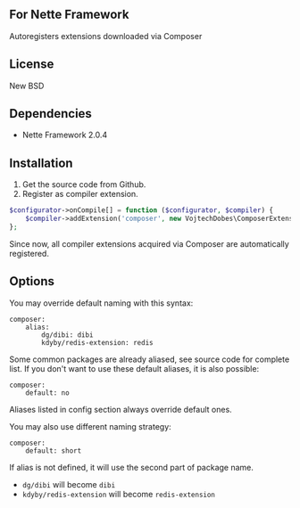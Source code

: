 ## For Nette Framework

Autoregisters extensions downloaded via Composer

## License

New BSD

## Dependencies

- Nette Framework 2.0.4

## Installation

1. Get the source code from Github.
2. Register as compiler extension.

```php
$configurator->onCompile[] = function ($configurator, $compiler) {
	$compiler->addExtension('composer', new VojtechDobes\ComposerExtension);
};
```

Since now, all compiler extensions acquired via Composer are automatically registered.

## Options

You may override default naming with this syntax:

```
composer:
	alias:
		dg/dibi: dibi
		kdyby/redis-extension: redis
```

Some common packages are already aliased, see source code for complete list. If you don't want to use these default aliases, it is also possible:

```
composer:
	default: no
```

Aliases listed in config section always override default ones.

You may also use different naming strategy:

```
composer:
	default: short
```

If alias is not defined, it will use the second part of package name.

- `dg/dibi` will become `dibi`
- `kdyby/redis-extension` will become `redis-extension`
